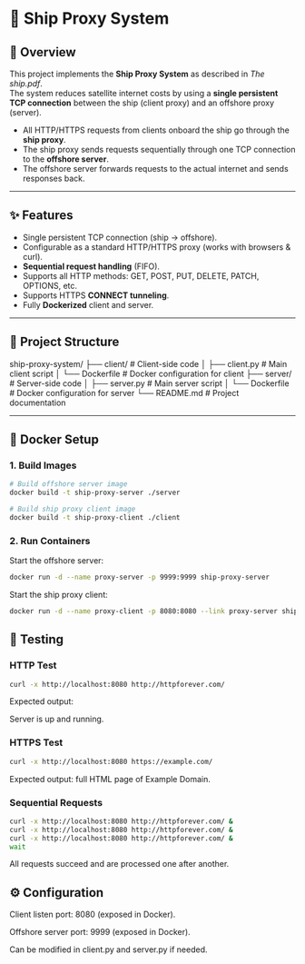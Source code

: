 # 🚢 Ship Proxy System

## 📖 Overview
This project implements the **Ship Proxy System** as described in *The ship.pdf*.  
The system reduces satellite internet costs by using a **single persistent TCP connection** between the ship (client proxy) and an offshore proxy (server).

- All HTTP/HTTPS requests from clients onboard the ship go through the **ship proxy**.  
- The ship proxy sends requests sequentially through one TCP connection to the **offshore server**.  
- The offshore server forwards requests to the actual internet and sends responses back.  

---

## ✨ Features
- Single persistent TCP connection (ship → offshore).  
- Configurable as a standard HTTP/HTTPS proxy (works with browsers & curl).  
- **Sequential request handling** (FIFO).  
- Supports all HTTP methods: GET, POST, PUT, DELETE, PATCH, OPTIONS, etc.  
- Supports HTTPS **CONNECT tunneling**.  
- Fully **Dockerized** client and server.  

---

## 📂 Project Structure
ship-proxy-system/
├── client/ # Client-side code
│ ├── client.py # Main client script
│ └── Dockerfile # Docker configuration for client
├── server/ # Server-side code
│ ├── server.py # Main server script
│ └── Dockerfile # Docker configuration for server
└── README.md # Project documentation


---

## 🐳 Docker Setup

### 1. Build Images
```bash
# Build offshore server image
docker build -t ship-proxy-server ./server

# Build ship proxy client image
docker build -t ship-proxy-client ./client
```
### 2. Run Containers

Start the offshore server:
```bash
docker run -d --name proxy-server -p 9999:9999 ship-proxy-server
```

Start the ship proxy client:
```bash
docker run -d --name proxy-client -p 8080:8080 --link proxy-server ship-proxy-client
```
## 🧪 Testing
### HTTP Test
```bash
curl -x http://localhost:8080 http://httpforever.com/
```

Expected output:

<html>
Server is up and running.
</html>

### HTTPS Test
```bash
curl -x http://localhost:8080 https://example.com/
```

Expected output: full HTML page of Example Domain.

### Sequential Requests
```bash
curl -x http://localhost:8080 http://httpforever.com/ &
curl -x http://localhost:8080 http://httpforever.com/ &
curl -x http://localhost:8080 http://httpforever.com/ &
wait
```

All requests succeed and are processed one after another.

## ⚙️ Configuration

Client listen port: 8080 (exposed in Docker).

Offshore server port: 9999 (exposed in Docker).

Can be modified in client.py and server.py if needed.

